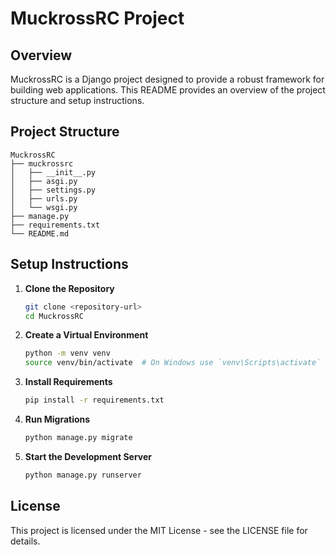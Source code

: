 # MuckrossRC Project

## Overview
MuckrossRC is a Django project designed to provide a robust framework for building web applications. This README provides an overview of the project structure and setup instructions.

## Project Structure
```
MuckrossRC
├── muckrossrc
│   ├── __init__.py
│   ├── asgi.py
│   ├── settings.py
│   ├── urls.py
│   └── wsgi.py
├── manage.py
├── requirements.txt
└── README.md
```

## Setup Instructions

1. **Clone the Repository**
   ```bash
   git clone <repository-url>
   cd MuckrossRC
   ```

2. **Create a Virtual Environment**
   ```bash
   python -m venv venv
   source venv/bin/activate  # On Windows use `venv\Scripts\activate`
   ```

3. **Install Requirements**
   ```bash
   pip install -r requirements.txt
   ```

4. **Run Migrations**
   ```bash
   python manage.py migrate
   ```

5. **Start the Development Server**
   ```bash
   python manage.py runserver
   ```

## License
This project is licensed under the MIT License - see the LICENSE file for details.
